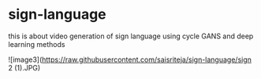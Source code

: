 # sign-language
this is about video generation of sign language using cycle GANS and deep learning methods

![image3](https://raw.githubusercontent.com/saisriteja/sign-language/sign 2 (1).JPG)
